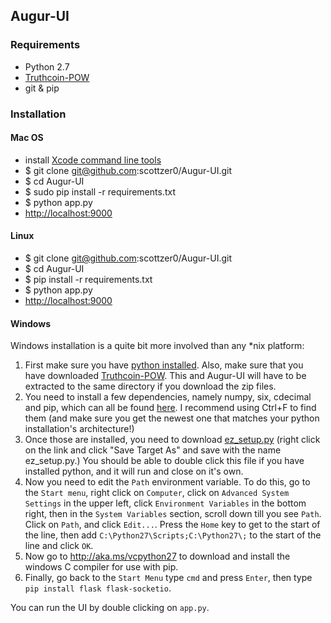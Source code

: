 ## Augur-UI

### Requirements

- Python 2.7
- [Truthcoin-POW](https://github.com/zack-bitcoin/Truthcoin-POW)
- git & pip

### Installation

#### Mac OS
- install [Xcode command line tools](https://developer.apple.com/downloads/)
- $ git clone git@github.com:scottzer0/Augur-UI.git
- $ cd Augur-UI
- $ sudo pip install -r requirements.txt
- $ python app.py
- [http://localhost:9000](http://localhost:9000)

#### Linux
- $ git clone git@github.com:scottzer0/Augur-UI.git
- $ cd Augur-UI
- $ pip install -r requirements.txt
- $ python app.py
- [http://localhost:9000](http://localhost:9000)


#### Windows
Windows installation is a quite bit more involved than any *nix platform:

1. First make sure you have [python installed](https://www.python.org/downloads/release/python-278/). Also, make sure that you have downloaded [Truthcoin-POW](https://github.com/zack-bitcoin/Truthcoin-POW). This and Augur-UI will have to be extracted to the same directory if you download the zip files. 
2. You need to install a few dependencies, namely numpy, six, cdecimal and pip, which can all be found [here](http://www.lfd.uci.edu/~gohlke/pythonlibs/). I recommend using Ctrl+F to find them (and make sure you get the newest one that matches your python installation's architecture!)
3. Once those are installed, you need to download [ez_setup.py](https://bitbucket.org/pypa/setuptools/raw/bootstrap/ez_setup.py) (right click on the link and click "Save Target As" and save with the name ez_setup.py.) You should be able to double click this file if you have installed python, and it will run and close on it's own. 
4. Now you need to edit the `Path` environment variable. To do this, go to the `Start menu`, right click on `Computer`, click on `Advanced System Settings` in the upper left, click `Environment Variables` in the bottom right, then in the `System Variables` section, scroll down till you see `Path`. Click on `Path`, and click `Edit...`. Press the `Home` key to get to the start of the line, then add `C:\Python27\Scripts;C:\Python27\;` to the start of the line and click `OK`. 
5. Now go to http://aka.ms/vcpython27 to download and install the windows C compiler for use with pip.
6. Finally, go back to the `Start Menu` type `cmd` and press `Enter`, then type `pip install flask flask-socketio`. 

You can run the UI by double clicking on `app.py`.
